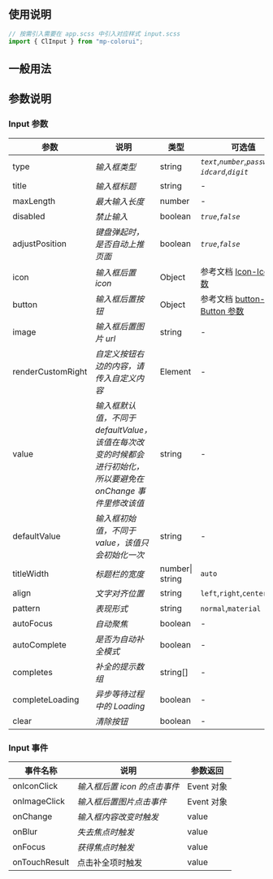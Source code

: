 ## 使用说明

```jsx
// 按需引入需要在 app.scss 中引入对应样式 input.scss
import { ClInput } from "mp-colorui";
```

## 一般用法

<CodeShow componentName='input' />

## 参数说明

### Input 参数

| 参数              | 说明                                                                                                          | 类型            | 可选值                                                                 | 默认值    |
| ----------------- | ------------------------------------------------------------------------------------------------------------- | --------------- | ---------------------------------------------------------------------- | --------- |
| type              | _输入框类型_                                                                                                  | string          | _`text`_,_`number`_,_`password`_,<br />_`idcard`_,_`digit`_            | _`text`_  |
| title             | _输入框标题_                                                                                                  | string          | -                                                                      | -         |
| maxLength         | _最大输入长度_                                                                                                | number          | -                                                                      | _-1_      |
| disabled          | _禁止输入_                                                                                                    | boolean         | _`true`_,_`false`_                                                     | _`false`_ |
| adjustPosition    | _键盘弹起时，是否自动上推页面_                                                                                | boolean         | _`true`_,_`false`_                                                     | _`false`_ |
| icon              | _输入框后置 icon_                                                                                             | Object          | 参考文档 [Icon-Icon 参数](/mp-colorui-doc/base/icon#icon-参数)         | {}        |
| button            | _输入框后置按钮_                                                                                              | Object          | 参考文档 [button-Button 参数](/mp-colorui-doc/base/button#button-参数) | {}        |
| image             | _输入框后置图片 url_                                                                                          | string          | -                                                                      | -         |
| renderCustomRight | _自定义按钮右边的内容，请传入自定义内容_                                                                      | Element         | -                                                                      | -         |
| value             | _输入框默认值，不同于 defaultValue，该值在每次改变的时候都会进行初始化，所以要避免在 onChange 事件里修改该值_ | string          | -                                                                      | -         |
| defaultValue      | _输入框初始值，不同于 value，该值只会初始化一次_                                                              | string          | -                                                                      | -         |
| titleWidth        | _标题栏的宽度_                                                                                                | number\| string | `auto`                                                                 | `auto`    |
| align             | _文字对齐位置_                                                                                                | string          | `left`,`right`,`center`,`none`                                         | `none`    |
| pattern           | _表现形式_                                                                                                    | string          | `normal`,`material`                                                    | `normal`  |
| autoFocus         | _自动聚焦_                                                                                                    | boolean         | -                                                                      | `false`   |
| autoComplete      | _是否为自动补全模式_                                                                                          | boolean         | -                                                                      | `false`   |
| completes         | _补全的提示数组_                                                                                              | string[]        | -                                                                      | []        |
| completeLoading   | _异步等待过程中的 Loading_                                                                                    | boolean         | -                                                                      | `false`   |
| clear             | _清除按钮_                                                                                                    | boolean         | -                                                                      | `false`   |

### Input 事件

| 事件名称      | 说明                         | 参数返回   |
| ------------- | ---------------------------- | ---------- |
| onIconClick   | _输入框后置 icon 的点击事件_ | Event 对象 |
| onImageClick  | _输入框后置图片点击事件_     | Event 对象 |
| onChange      | _输入框内容改变时触发_       | value      |
| onBlur        | _失去焦点时触发_             | value      |
| onFocus       | _获得焦点时触发_             | value      |
| onTouchResult | 点击补全项时触发             | value      |

<FloatPhone url="https://yinliangdream.github.io/mp-colorui-h5-demo/#/pages/components/input/index" />

